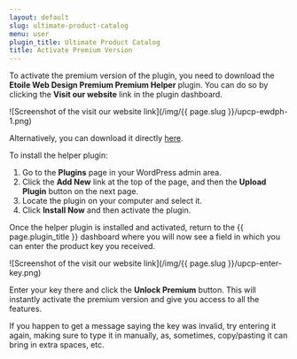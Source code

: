 ```yaml
---
layout: default
slug: ultimate-product-catalog
menu: user
plugin_title: Ultimate Product Catalog
title: Activate Premium Version
---
```

To activate the premium version of the plugin, you need to download the **Etoile Web Design Premium Premium Helper** plugin. You can do so by clicking the **Visit our website** link in the plugin dashboard.

![Screenshot of the visit our website link](/img/{{ page.slug }}/upcp-ewdph-1.png)

Alternatively, you can download it directly [here](https://etoilewebdesign.com/downloads/ewd-premium-helper.zip).

To install the helper plugin:

1. Go to the **Plugins** page in your WordPress admin area.
2. Click the **Add New** link at the top of the page, and then the **Upload Plugin** button on the next page.
3. Locate the plugin on your computer and select it.
4. Click **Install Now** and then activate the plugin.

Once the helper plugin is installed and activated, return to the {{ page.plugin_title }} dashboard where you will now see a field in which you can enter the product key you received.

![Screenshot of the visit our website link](/img/{{ page.slug }}/upcp-enter-key.png)

Enter your key there and click the **Unlock Premium** button. This will instantly activate the premium version and give you access to all the features.

If you happen to get a message saying the key was invalid, try entering it again, making sure to type it in manually, as, sometimes, copy/pasting it can bring in extra spaces, etc.